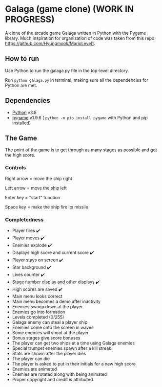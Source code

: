 # Galaga (game clone) (WORK IN PROGRESS)
A clone of the arcade game Galaga written in Python with the Pygame library. 
Much inspiration for organization of code was taken from this repo: <https://github.com/Hyungmook/MarioLevel1>.

## How to run
Use Python to run the galaga.py file in the top-level directory.

Run `python galaga.py` in terminal, making sure all the dependencies for Python are met.

## Dependencies
- [Python](https://www.python.org/downloads/) v3.8
- [pygame](https://www.pygame.org/news) v1.9.6 
( `python -m pip install pygame` with Python and pip installed)

## The Game
The point of the game is to get through as many stages as possible and get the high score.

### Controls
Right arrow = move the ship right

Left arrow = move the ship left

Enter key = "start" function

Space key = make the ship fire its missile

### Completedness
- Player fires ✔️
- Player moves ✔️
- Enemies explode ✔️
- Displays high score and current score ✔️
- Player stays on screen ✔️
- Star background ✔️
- Lives counter ✔️
- Stage number display and other displays ✔️
- High scores are saved ✔️
- Main menu looks correct
- Main menu becomes a demo after inactivity
- Enemies swoop down at the player
- Enemies go into formation
- Levels completed (0/255)
- Galaga enemy can steal a player ship
- Enemies come onto the screen in waves
- Some enemies will shoot at the player
- Bonus stages give score bonuses
- The player can get two ships at a time using Galaga enemies
- Special trumpet enemies spawn after a kill streak
- Stats are shown after the player dies
- The player can die
- The player is asked to put in their initials for a new high score
- Enemies are animated
- Enemies are rotated along with being animated
- Proper copyright and credit is attributed
